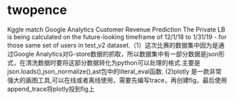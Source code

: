 # twopence
Kggle match Google Analytics Customer Revenue Prediction
The Private LB is being calculated on the future-looking timeframe of 12/1/18 to 1/31/19 - for those same set of users in test_v2 dataset.（1）这次比赛的数据集中因为是通过Google Analytics对G-store数据的抓取，所以数据集中有一部分数据是json形式，在清洗数据时要将这部分数据转化为python可以处理的格式.主要是json.loads(),json_normalize(),ast包中的literal_eval函数.
(2)plotly 是一款非常强大的画图工具,可以在线或者离线使用，需要先编写trace，再创建fig，最后使用append_trace将plotly投到fig上
